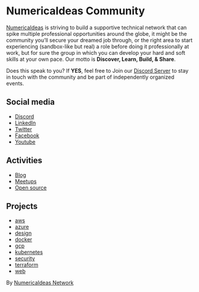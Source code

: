 # NumericaIdeas Community
[NumericaIdeas](https://numericaideas.com/about) is striving to build a supportive technical network that can spike multiple professional opportunities around the globe, it might be the community you’ll secure your dreamed job through, or the right area to start experiencing (sandbox-like but real) a role before doing it professionally at work, but for sure the group in which you can develop your hard and soft skills at your own pace. Our motto is **Discover, Learn, Build, & Share**.

Does this speak to you? If **YES**, feel free to Join our [Discord Server](https://discord.gg/UTP7Davtvg) to stay in touch with the community and be part of independently organized events.

## Social media
- [Discord](https://discord.gg/UTP7Davtvg)
- [LinkedIn](https://www.linkedin.com/company/numericaideas)
- [Twitter](https://twitter.com/numericaideas)
- [Facebook](https://facebook.com/numericaideas)
- [Youtube](https://www.youtube.com/@numericaideas)

## Activities
- [Blog](https://blog.numericaideas.com)
- [Meetups](https://github.com/numerica-ideas/meetups)
- [Open source](https://github.com/numerica-ideas)

## Projects
- [aws](./aws)
- [azure](./azure)
- [design](./design)
- [docker](./docker)
- [gcp](./gcp)
- [kubernetes](./kubernetes)
- [security](./security)
- [terraform](./terraform)
- [web](./web)

By [NumericaIdeas Network](https://numericaideas.com)
